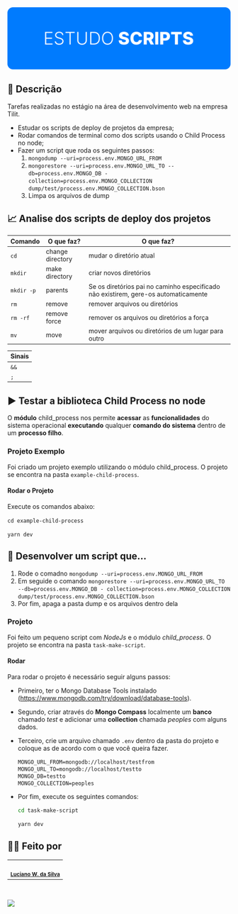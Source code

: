 <div align="center">
  <img src=".github/cover.svg" >
</div>

## 📝 **Descrição**

Tarefas realizadas no estágio na área de desenvolvimento web na empresa Tilit.

- Estudar os scripts de deploy de projetos da empresa;
- Rodar comandos de terminal como dos scripts usando o Child Process no node;
- Fazer um script que roda os seguintes passos:
  1. `mongodump --uri=process.env.MONGO_URL_FROM`
  2. `mongorestore --uri=process.env.MONGO_URL_TO --db=process.env.MONGO_DB - collection=process.env.MONGO_COLLECTION dump/test/process.env.MONGO_COLLECTION.bson`
  3. Limpa os arquivos de dump

## 📈 **Analise dos scripts de deploy dos projetos**

| Comando    | O que faz?       | O que faz?                                                                          |
| ---------- | ---------------- | ----------------------------------------------------------------------------------- |
| `cd`       | change directory | mudar o diretório atual                                                             |
| `mkdir`    | make directory   | criar novos diretórios                                                              |
| `mkdir -p` | parents          | Se os diretórios pai no caminho especificado não existirem, gere-os automaticamente |
| `rm`       | remove           | remover arquivos ou diretórios                                                      |
| `rm -rf`   | remove force     | remover os arquivos ou diretórios a força                                           |
| `mv`       | move             | mover arquivos ou diretórios de um lugar para outro                                 |

| Sinais |
| ------ |
| `&&`   |
| `;`    |

## ▶️ **Testar a biblioteca Child Process no node**

O **módulo** child_process nos permite **acessar** as **funcionalidades** do sistema operacional **executando** qualquer **comando do sistema** dentro de um **processo filho**.

### **Projeto Exemplo**

Foi criado um projeto exemplo utilizando o módulo child_process. O projeto se encontra na pasta `example-child-process`.

#### **Rodar o Projeto**

Execute os comandos abaixo:

`cd example-child-process`

`yarn dev`

## 🤔 Desenvolver um script que...

1. Rode o comadno `mongodump --uri=process.env.MONGO_URL_FROM`
2. Em seguide o comando `mongorestore --uri=process.env.MONGO_URL_TO --db=process.env.MONGO_DB - collection=process.env.MONGO_COLLECTION dump/test/process.env.MONGO_COLLECTION.bson`
3. Por fim, apaga a pasta dump e os arquivos dentro dela

### **Projeto**

Foi feito um pequeno script com _NodeJs_ e o módulo _child_process_.
O projeto se encontra na pasta `task-make-script`.

#### **Rodar**

Para rodar o projeto é necessário seguir alguns passos:

- Primeiro, ter o Mongo Database Tools instalado (https://www.mongodb.com/try/download/database-tools).
- Segundo, criar através do **Mongo Compass** localmente um **banco** chamado _test_ e adicionar uma **collection** chamada _peoples_ com alguns dados.
- Terceiro, crie um arquivo chamado `.env` dentro da pasta do projeto e coloque as de acordo com o que você queira fazer.

  ```
  MONGO_URL_FROM=mongodb://localhost/testfrom
  MONGO_URL_TO=mongodb://localhost/testto
  MONGO_DB=testto
  MONGO_COLLECTION=peoples
  ```

- Por fim, execute os seguintes comandos:

  ```bash
  cd task-make-script
  ```

  ```bash
  yarn dev
  ```

## 👨‍💻 Feito por

<table>
  <tr>
    <td align="center"><img style="border-radius: 50%;" src="https://avatars3.githubusercontent.com/u/36344130?s=460&u=8f38afb60832d4576570ab1672894ac935e65db6&v=4" width="100px;" alt=""/><br /><sub><b><a href="https://linkedin.com/in/lucianoweslen11" title="Luciano">Luciano W. da Silva</a></b></sub></td>
  </tr>
</table>

<br/>

![](https://img.shields.io/badge/Nunca%20esque%C3%A7a%20de-aproveitar%20todos%20os%20momentos-informational?style=for-the-badge&logo=quote&logoColor=white&color=f4a261)
